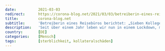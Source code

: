 ```yaml
---
date:          2021-03-03
redirect:      https://corona-blog.net/2021/03/03/betreiberin-eines-reisebueros-berichtet-sieben-kollegen-haben-sich-das-leben-genommen/
title:         corona-blog.net
subtitle:      'Betreiberin eines Reisebüros berichtet: „Sieben Kollegen haben sich das Leben genommen'
description:   'Seit über einem Jahr leben wir nun in einem Lockdown, mal wandelt sich dieser in den „Lockdown Light“, kommt dann aber als Harter Lockdown seit November…'
country:       [DE]
categories:    [Mensch]
tags:          [sterblichkeit, kollateralschäden]
---
```

